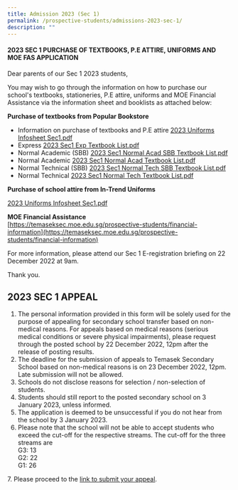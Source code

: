 ```yaml
---
title: Admission 2023 (Sec 1)
permalink: /prospective-students/admissions-2023-sec-1/
description: ""
---
```

#### 2023 SEC 1 PURCHASE OF TEXTBOOKS, P.E ATTIRE, UNIFORMS AND MOE FAS APPLICATION

Dear parents of our Sec 1 2023 students,&nbsp;  

You may wish to go through the information on how to purchase our school's textbooks, stationeries, P.E attire, uniforms and MOE Financial Assistance via the information sheet and booklists as attached below:&nbsp;

**Purchase of textbooks from Popular Bookstore**&nbsp;

*   Information on purchase of textbooks and P.E attire&nbsp;[2023 Uniforms Infosheet Sec1.pdf](https://temaseksec-moe-edu-sg-admin.cwp.sg/qql/slot/u187/Sec1%20Registration%202022/2023%20Uniforms%20Infosheet%20Sec1.pdf)
*   Express&nbsp;[2023 Sec1 Exp Textbook List.pdf](https://temaseksec-moe-edu-sg-admin.cwp.sg/qql/slot/u187/Sec1%20Registration%202022/2023%20Sec1%20Exp%20Textbook%20List.pdf)
*   Normal Academic (SBB)&nbsp;[2023 Sec1 Normal Acad SBB Textbook List.pdf](https://temaseksec-moe-edu-sg-admin.cwp.sg/qql/slot/u187/Sec1%20Registration%202022/2023%20Sec1%20Normal%20Acad%20SBB%20Textbook%20List.pdf)
*   Normal Academic&nbsp;[2023 Sec1 Normal Acad Textbook List.pdf](https://temaseksec-moe-edu-sg-admin.cwp.sg/qql/slot/u187/Sec1%20Registration%202022/2023%20Sec1%20Normal%20Acad%20Textbook%20List.pdf)
*   Normal Technical (SBB)&nbsp;[2023 Sec1 Normal Tech SBB Textbook List.pdf](https://temaseksec-moe-edu-sg-admin.cwp.sg/qql/slot/u187/Sec1%20Registration%202022/2023%20Sec1%20Normal%20Tech%20SBB%20Textbook%20List.pdf)
*   Normal Technical&nbsp;[2023 Sec1 Normal Tech Textbook List.pdf](https://temaseksec-moe-edu-sg-admin.cwp.sg/qql/slot/u187/Sec1%20Registration%202022/2023%20Sec1%20Normal%20Tech%20Textbook%20List.pdf)

**Purchase of school attire from In-Trend Uniforms**

[2023 Uniforms Infosheet Sec1.pdf](https://temaseksec-moe-edu-sg-admin.cwp.sg/qql/slot/u187/Sec1%20Registration%202022/2023%20Uniforms%20Infosheet%20Sec1.pdf)  

  

**MOE Financial Assistance**  
[https://temaseksec.moe.edu.sg/prospective-students/financial-information](https://temaseksec.moe.edu.sg/prospective-students/financial-information)  
  

For more information, please attend our Sec 1 E-registration briefing on 22 December 2022 at 9am.

Thank you.

2023 SEC 1 APPEAL
-----------------

1.  The personal information provided in this form will be solely used for the purpose of appealing for secondary school transfer based on non-medical reasons. For appeals based on medical reasons (serious medical conditions or severe physical impairments), please request through the posted school by 22 December 2022, 12pm after the release of posting results. &nbsp;
2.  The deadline for the submission of appeals to Temasek Secondary School based on non-medical reasons is on 23 December 2022, 12pm. Late submission will not be allowed.&nbsp;
3.  Schools do not disclose reasons for selection / non-selection of students.&nbsp;
4.  Students should still report to the posted secondary school on 3 January 2023, unless informed.&nbsp;
5.  The application is deemed to be unsuccessful if you do not hear from the school by 3 January 2023.
6.  Please note that the school will not be able to accept students who exceed the cut-off for the respective streams. The cut-off for the three streams are <br>G3: 13 <br>G2: 22 <br>G1: 26

7\. Please proceed to the&nbsp;[link&nbsp;to submit your appeal](https://go.gov.sg/s1-tms-appeal-2023).